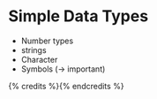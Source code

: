 # Simple Data Types

* Number types
* strings
* Character
* Symbols (-> important)

{% credits %}{% endcredits %}
